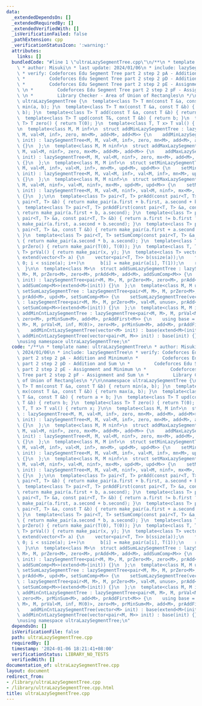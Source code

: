 ```yaml
---
data:
  _extendedDependsOn: []
  _extendedRequiredBy: []
  _extendedVerifiedWith: []
  _isVerificationFailed: false
  _pathExtension: cpp
  _verificationStatusIcon: ':warning:'
  attributes:
    links: []
  bundledCode: "#line 1 \"ultraLazySegmentTree.cpp\"\n/**\n * template name: ultraLazySegmentTree\n\
    \ * author: Misuki\n * last update: 2024/01/06\n * include: lazySegmentTree\n\
    \ * verify: Codeforces Edu Segment Tree part 2 step 2 pA - Addition and Minimum\n\
    \ *         Codeforces Edu Segment Tree part 2 step 2 pD - Addition and Sum \n\
    \ *         Codeforces Edu Segment Tree part 2 step 2 pE - Assignment and Minimum\
    \ \n *         Codeforces Edu Segment Tree part 2 step 2 pF - Assignment and Sum\
    \ \n *         Library Checker - Area of Union of Rectangles\n */\n\nnamespace\
    \ ultraLazySegmentTree {\n  template<class T> T mn(const T &a, const T &b) { return\
    \ min(a, b); }\n  template<class T> T mx(const T &a, const T &b) { return max(a,\
    \ b); }\n  template<class T> T add(const T &a, const T &b) { return a + b; }\n\
    \  template<class T> T upd(const T&, const T &b) { return b; }\n  template<class\
    \ T> T zero() { return T(0); }\n  template<class T, T x> T val() { return x; }\n\
    \n  template<class M, M inf>\n  struct addMinLazySegmentTree : lazySegmentTree<M,\
    \ M, val<M, inf>, zero, mn<M>, add<M>, add<M>> {\n    addMinLazySegmentTree(vector<M>\
    \ init) : lazySegmentTree<M, M, val<M, inf>, zero, mn<M>, add<M>, add<M>>(init)\
    \ {}\n  };\n  template<class M, M ninf>\n  struct addMaxLazySegmentTree : lazySegmentTree<M,\
    \ M, val<M, ninf>, zero, mx<M>, add<M>, add<M>> {\n    addMaxLazySegmentTree(vector<M>\
    \ init) : lazySegmentTree<M, M, val<M, ninf>, zero, mx<M>, add<M>, add<M>>(init)\
    \ {}\n  };\n  template<class M, M inf>\n  struct setMinLazySegmentTree : lazySegmentTree<M,\
    \ M, val<M, inf>, val<M, inf>, mn<M>, upd<M>, upd<M>> {\n    setMinLazySegmentTree(vector<M>\
    \ init) : lazySegmentTree<M, M, val<M, inf>, val<M, inf>, mn<M>, upd<M>, upd<M>>(init)\
    \ {}\n  };\n  template<class M, M ninf>\n  struct setMaxLazySegmentTree : lazySegmentTree<M,\
    \ M, val<M, ninf>, val<M, ninf>, mx<M>, upd<M>, upd<M>> {\n    setMaxLazySegmentTree(vector<M>\
    \ init) : lazySegmentTree<M, M, val<M, ninf>, val<M, ninf>, mx<M>, upd<M>, upd<M>>(init)\
    \ {}\n  };\n\n  template<class T> pair<T, T> prAdd(const pair<T, T> &a, const\
    \ pair<T, T> &b) { return make_pair(a.first + b.first, a.second + b.second); }\n\
    \  template<class T> pair<T, T> prAddFirst(const pair<T, T> &a, const T &b) {\
    \ return make_pair(a.first + b, a.second); }\n  template<class T> pair<T, T> prMinSum(const\
    \ pair<T, T> &a, const pair<T, T> &b) { return a.first != b.first ? mn(a, b) :\
    \ make_pair(a.first, a.second + b.second); }\n  template<class T> pair<T, T> addSumComp(const\
    \ pair<T, T> &a, const T &b) { return make_pair(a.first + a.second * b, a.second);\
    \ }\n  template<class T> pair<T, T> setSumComp(const pair<T, T> &a, const T &b)\
    \ { return make_pair(a.second * b, a.second); }\n  template<class T> pair<T, T>\
    \ prZero() { return make_pair(T(0), T(0)); }\n  template<class T, T x, T y> pair<T,\
    \ T> prVal() { return make_pair(x, y); }\n  template<class T> vector<pair<T, T>>\
    \ extend(vector<T> a) {\n    vector<pair<T, T>> b(ssize(a));\n    for(int i =\
    \ 0; i < ssize(a); i++)\n      b[i] = make_pair(a[i], T(1));\n    return b;\n\
    \  }\n\n  template<class M>\n  struct addSumLazySegmentTree : lazySegmentTree<pair<M,\
    \ M>, M, prZero<M>, zero<M>, prAdd<M>, add<M>, addSumComp<M>> {\n    addSumLazySegmentTree(vector<M>\
    \ init) : lazySegmentTree<pair<M, M>, M, prZero<M>, zero<M>, prAdd<M>, add<M>,\
    \ addSumComp<M>>(extend<M>(init)) {}\n  };\n  template<class M, M unuse>\n  struct\
    \ setSumLazySegmentTree : lazySegmentTree<pair<M, M>, M, prZero<M>, val<M, unuse>,\
    \ prAdd<M>, upd<M>, setSumComp<M>> {\n    setSumLazySegmentTree(vector<M> init)\
    \ : lazySegmentTree<pair<M, M>, M, prZero<M>, val<M, unuse>, prAdd<M>, upd<M>,\
    \ setSumComp<M>>(extend<M>(init)) {}\n  };\n  template<class M, M inf>\n  struct\
    \ addMinCntLazySegmentTree : lazySegmentTree<pair<M, M>, M, prVal<M, inf, M(0)>,\
    \ zero<M>, prMinSum<M>, add<M>, prAddFirst<M>> {\n    using base = lazySegmentTree<pair<M,\
    \ M>, M, prVal<M, inf, M(0)>, zero<M>, prMinSum<M>, add<M>, prAddFirst<M>>;\n\
    \    addMinCntLazySegmentTree(vector<M> init) : base(extend<M>(init)) {}\n   \
    \ addMinCntLazySegmentTree(vector<pair<M, M>> init) : base(init) {}\n  };\n}\n\
    \nusing namespace ultraLazySegmentTree;\n"
  code: "/**\n * template name: ultraLazySegmentTree\n * author: Misuki\n * last update:\
    \ 2024/01/06\n * include: lazySegmentTree\n * verify: Codeforces Edu Segment Tree\
    \ part 2 step 2 pA - Addition and Minimum\n *         Codeforces Edu Segment Tree\
    \ part 2 step 2 pD - Addition and Sum \n *         Codeforces Edu Segment Tree\
    \ part 2 step 2 pE - Assignment and Minimum \n *         Codeforces Edu Segment\
    \ Tree part 2 step 2 pF - Assignment and Sum \n *         Library Checker - Area\
    \ of Union of Rectangles\n */\n\nnamespace ultraLazySegmentTree {\n  template<class\
    \ T> T mn(const T &a, const T &b) { return min(a, b); }\n  template<class T> T\
    \ mx(const T &a, const T &b) { return max(a, b); }\n  template<class T> T add(const\
    \ T &a, const T &b) { return a + b; }\n  template<class T> T upd(const T&, const\
    \ T &b) { return b; }\n  template<class T> T zero() { return T(0); }\n  template<class\
    \ T, T x> T val() { return x; }\n\n  template<class M, M inf>\n  struct addMinLazySegmentTree\
    \ : lazySegmentTree<M, M, val<M, inf>, zero, mn<M>, add<M>, add<M>> {\n    addMinLazySegmentTree(vector<M>\
    \ init) : lazySegmentTree<M, M, val<M, inf>, zero, mn<M>, add<M>, add<M>>(init)\
    \ {}\n  };\n  template<class M, M ninf>\n  struct addMaxLazySegmentTree : lazySegmentTree<M,\
    \ M, val<M, ninf>, zero, mx<M>, add<M>, add<M>> {\n    addMaxLazySegmentTree(vector<M>\
    \ init) : lazySegmentTree<M, M, val<M, ninf>, zero, mx<M>, add<M>, add<M>>(init)\
    \ {}\n  };\n  template<class M, M inf>\n  struct setMinLazySegmentTree : lazySegmentTree<M,\
    \ M, val<M, inf>, val<M, inf>, mn<M>, upd<M>, upd<M>> {\n    setMinLazySegmentTree(vector<M>\
    \ init) : lazySegmentTree<M, M, val<M, inf>, val<M, inf>, mn<M>, upd<M>, upd<M>>(init)\
    \ {}\n  };\n  template<class M, M ninf>\n  struct setMaxLazySegmentTree : lazySegmentTree<M,\
    \ M, val<M, ninf>, val<M, ninf>, mx<M>, upd<M>, upd<M>> {\n    setMaxLazySegmentTree(vector<M>\
    \ init) : lazySegmentTree<M, M, val<M, ninf>, val<M, ninf>, mx<M>, upd<M>, upd<M>>(init)\
    \ {}\n  };\n\n  template<class T> pair<T, T> prAdd(const pair<T, T> &a, const\
    \ pair<T, T> &b) { return make_pair(a.first + b.first, a.second + b.second); }\n\
    \  template<class T> pair<T, T> prAddFirst(const pair<T, T> &a, const T &b) {\
    \ return make_pair(a.first + b, a.second); }\n  template<class T> pair<T, T> prMinSum(const\
    \ pair<T, T> &a, const pair<T, T> &b) { return a.first != b.first ? mn(a, b) :\
    \ make_pair(a.first, a.second + b.second); }\n  template<class T> pair<T, T> addSumComp(const\
    \ pair<T, T> &a, const T &b) { return make_pair(a.first + a.second * b, a.second);\
    \ }\n  template<class T> pair<T, T> setSumComp(const pair<T, T> &a, const T &b)\
    \ { return make_pair(a.second * b, a.second); }\n  template<class T> pair<T, T>\
    \ prZero() { return make_pair(T(0), T(0)); }\n  template<class T, T x, T y> pair<T,\
    \ T> prVal() { return make_pair(x, y); }\n  template<class T> vector<pair<T, T>>\
    \ extend(vector<T> a) {\n    vector<pair<T, T>> b(ssize(a));\n    for(int i =\
    \ 0; i < ssize(a); i++)\n      b[i] = make_pair(a[i], T(1));\n    return b;\n\
    \  }\n\n  template<class M>\n  struct addSumLazySegmentTree : lazySegmentTree<pair<M,\
    \ M>, M, prZero<M>, zero<M>, prAdd<M>, add<M>, addSumComp<M>> {\n    addSumLazySegmentTree(vector<M>\
    \ init) : lazySegmentTree<pair<M, M>, M, prZero<M>, zero<M>, prAdd<M>, add<M>,\
    \ addSumComp<M>>(extend<M>(init)) {}\n  };\n  template<class M, M unuse>\n  struct\
    \ setSumLazySegmentTree : lazySegmentTree<pair<M, M>, M, prZero<M>, val<M, unuse>,\
    \ prAdd<M>, upd<M>, setSumComp<M>> {\n    setSumLazySegmentTree(vector<M> init)\
    \ : lazySegmentTree<pair<M, M>, M, prZero<M>, val<M, unuse>, prAdd<M>, upd<M>,\
    \ setSumComp<M>>(extend<M>(init)) {}\n  };\n  template<class M, M inf>\n  struct\
    \ addMinCntLazySegmentTree : lazySegmentTree<pair<M, M>, M, prVal<M, inf, M(0)>,\
    \ zero<M>, prMinSum<M>, add<M>, prAddFirst<M>> {\n    using base = lazySegmentTree<pair<M,\
    \ M>, M, prVal<M, inf, M(0)>, zero<M>, prMinSum<M>, add<M>, prAddFirst<M>>;\n\
    \    addMinCntLazySegmentTree(vector<M> init) : base(extend<M>(init)) {}\n   \
    \ addMinCntLazySegmentTree(vector<pair<M, M>> init) : base(init) {}\n  };\n}\n\
    \nusing namespace ultraLazySegmentTree;\n"
  dependsOn: []
  isVerificationFile: false
  path: ultraLazySegmentTree.cpp
  requiredBy: []
  timestamp: '2024-01-06 18:21:41+08:00'
  verificationStatus: LIBRARY_NO_TESTS
  verifiedWith: []
documentation_of: ultraLazySegmentTree.cpp
layout: document
redirect_from:
- /library/ultraLazySegmentTree.cpp
- /library/ultraLazySegmentTree.cpp.html
title: ultraLazySegmentTree.cpp
---
```

